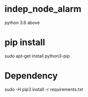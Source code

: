 
# indep_node_alarm
python 3.6 above
# pip install
sudo apt-get install python3-pip
# Dependency
sudo -H pip3 install -r requirements.txt
